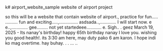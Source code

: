 k# airport_website_sample
website of airport project

so this will be a website that contain website of airport., practice for fun.....
..........
fun and exciting.....,...............
asdsada..,.............
I will start now. e e..,.............
gee.........
not yet startedeee............
e.
Sigh..
.
geez
March 19, 2025 - Its nanay's birthday! happy 65th birthday nanay I love you. wishing you good health!. its 3:30 am here, may duty pako 6 am karon. I hope indi ko mag overtime. hay buhay. . .
...
..
